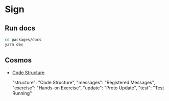 # Sign

## Run docs

```sh
cd packages/docs
yarn dev
```

## Cosmos

- [Code Structure](https://github.com/cosmology-tech/sign/blob/main/packages/docs/pages/cosmos/structure.mdx)

  "structure": "Code Structure",
  "messages": "Registered Messages",
  "exercise": "Hands-on Exercise",
  "update": "Proto Update",
  "test": "Test Running"
